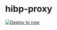 # hibp-proxy

[![Deploy to now][deploy-image]][deploy-link]

[deploy-image]: https://deploy.now.sh/static/button.svg
[deploy-link]:
  https://deploy.now.sh/?repo=https://github.com/wKovacs64/hibp-proxy
